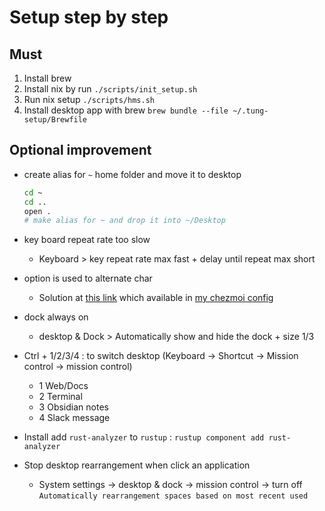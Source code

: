 # Setup step by step

## Must

1. Install brew
2. Install nix by run `./scripts/init_setup.sh`
3. Run nix setup `./scripts/hms.sh`
4. Install desktop app with brew `brew bundle --file ~/.tung-setup/Brewfile`

## Optional improvement

+ create alias for `~` home folder and move it to desktop

    ``` bash
    cd ~
    cd ..
    open .
    # make alias for ~ and drop it into ~/Desktop
    ```

+ key board repeat rate too slow
  + Keyboard > key repeat rate max fast + delay until repeat max short
+ option is used to alternate char
  + Solution at [this link](https://apple.stackexchange.com/a/461625) which available in [my chezmoi config](https://github.com/vuthanhtung2412/dotfiles/blob/d01c7f0a63f659074215777aa63fdbc418d7ad11/private_Library/private_Keyboard%20Layouts/QWERTY%20no%20option.keylayout)
+ dock always on
  + desktop & Dock > Automatically show and hide the dock + size 1/3
+ Ctrl + 1/2/3/4 : to switch desktop (Keyboard -> Shortcut -> Mission control -> mission control)
  + 1 Web/Docs
  + 2 Terminal
  + 3 Obsidian notes
  + 4 Slack message
+ Install add `rust-analyzer` to `rustup` : `rustup component add rust-analyzer`
+ Stop desktop rearrangement when click an application
  + System settings -> desktop & dock -> mission control -> turn off `Automatically rearrangement spaces based on most recent used`
